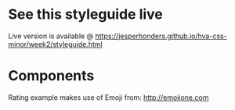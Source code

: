 # See this styleguide live

Live version is available @ https://jesperhonders.github.io/hva-css-minor/week2/styleguide.html

# Components

Rating example makes use of Emoji from: http://emojione.com
